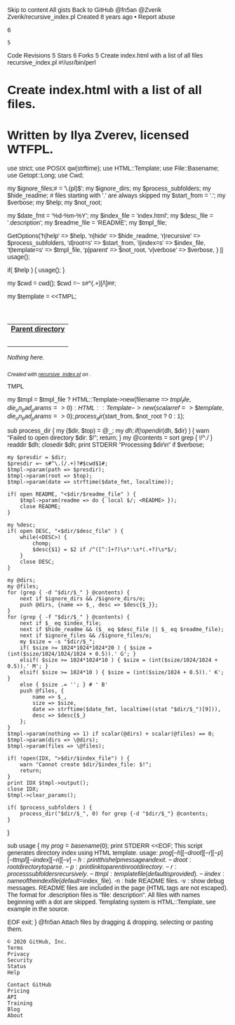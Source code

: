 
Skip to content
All gists
Back to GitHub
@fn5an
@Zverik
Zverik/recursive_index.pl
Created 8 years ago • Report abuse

6

    5

Code
Revisions 5
Stars 6
Forks 5
Create index.html with a list of all files
recursive_index.pl
#!/usr/bin/perl

# Create index.html with a list of all files.
# Written by Ilya Zverev, licensed WTFPL.

use strict;
use POSIX qw(strftime);
use HTML::Template;
use File::Basename;
use Getopt::Long;
use Cwd;
 
my $ignore_files;# = '\.(pl)$';
my $ignore_dirs;
my $process_subfolders;
my $hide_readme; # files starting with '.' are always skipped
my $start_from = '.';
my $verbose;
my $help;
my $not_root;

my $date_fmt = '%d-%m-%Y';
my $index_file = 'index.html';
my $desc_file = '.description';
my $readme_file = 'README';
my $tmpl_file;

GetOptions('h|help' => \$help,
           'n|hide' => \$hide_readme,
           'r|recursive' => \$process_subfolders,
           'd|root=s' => \$start_from,
           'i|index=s' => \$index_file,
           't|template=s' => \$tmpl_file,
           'p|parent' => \$not_root,
           'v|verbose' => \$verbose,
           ) || usage();

if( $help ) {
  usage();
}

my $cwd = cwd();
$cwd =~ s#^(.+)[/\\]##;

my $template = <<TMPL;
<html><head>
<title>List of files in <tmpl_var path></title>
<style>body {font-family: Arial, sans-serif;} .mg {padding-left: 16px;} .r {text-align: right;} .sp {padding-bottom: 8px;} .f {margin-top: 2em; font-size: 9pt; font-style: italic;}</style>
</head>
<body>
<h1><tmpl_var path></h1>
<tmpl_if readme><div class="readme"><pre><tmpl_var readme></pre></div></tmpl_if>
<table cellspacing="2" cellpadding="0">
<tmpl_unless root>
<tr><td colspan="4" class="sp"><b><a href="../$index_file">Parent directory</a></b></td></tr>
</tmpl_unless>
<tmpl_loop dirs>
<tr><td colspan="3"><b><a href="<tmpl_var name escape=url>/$index_file"><tmpl_var name></a></b></td><td class="mg"><tmpl_var desc></td></tr>
</tmpl_loop>
<tr><td colspan="3" class="sp"></td></tr>
<tmpl_loop files>
<tr><td><a href="<tmpl_var name escape=url>"><tmpl_var name></a></td><td class="mg r"><tmpl_var size></td><td class="mg"><tmpl_var date></td><td class="mg"><tmpl_var desc></td></tr>
</tmpl_loop>
</table>
<tmpl_if nothing>
<p><i>Nothing here.</i></p>
</tmpl_if>
<p class="f">Created with <a href="https://gist.github.com/3555260">recursive_index.pl</a> on <tmpl_var date>.</p>
</body>
</html>
TMPL

my $tmpl = $tmpl_file ? HTML::Template->new(filename => $tmpl_file, die_on_bad_params => 0)
                      : HTML::Template->new(scalarref => \$template, die_on_bad_params => 0);
process_dir($start_from, $not_root ? 0 : 1);

sub process_dir {
    my ($dir, $top) = @_;
    my $dh;
    if( !opendir($dh, $dir) ) {
        warn "Failed to open directory $dir: $!";
        return;
    }
    my @contents = sort grep { !/^\./ } readdir $dh;
    closedir $dh;
    print STDERR "Processing $dir\n" if $verbose;
    
    my $presdir = $dir;
    $presdir =~ s#^\.(/.+)?#$cwd$1#;
    $tmpl->param(path => $presdir);
    $tmpl->param(root => $top);
    $tmpl->param(date => strftime($date_fmt, localtime));
    
    if( open README, "<$dir/$readme_file" ) {
        $tmpl->param(readme => do { local $/; <README> });
        close README;
    }
    
    my %desc;
    if( open DESC, "<$dir/$desc_file" ) {
        while(<DESC>) {
            chomp;
            $desc{$1} = $2 if /^([^:]+?)\s*:\s*(.+?)\s*$/;
        }
        close DESC;
    }
    
    my @dirs;
    my @files;
    for (grep { -d "$dir/$_" } @contents) {
        next if $ignore_dirs && /$ignore_dirs/o;
        push @dirs, {name => $_, desc => $desc{$_}};
    }
    for (grep { -f "$dir/$_" } @contents) {
        next if $_ eq $index_file;
        next if $hide_readme && ($_ eq $desc_file || $_ eq $readme_file);
        next if $ignore_files && /$ignore_files/o;
        my $size = -s "$dir/$_";
        if( $size >= 1024*1024*1024*20 ) { $size = (int($size/1024/1024/1024 + 0.5)).' G'; }
        elsif( $size >= 1024*1024*10 ) { $size = (int($size/1024/1024 + 0.5)).' M'; }
        elsif( $size >= 1024*10 ) { $size = (int($size/1024 + 0.5)).' K'; }
        else { $size .= ''; } # ' B'
        push @files, {
            name => $_,
            size => $size,
            date => strftime($date_fmt, localtime((stat "$dir/$_")[9])),
            desc => $desc{$_}
        };
    }
    $tmpl->param(nothing => 1) if scalar(@dirs) + scalar(@files) == 0;
    $tmpl->param(dirs => \@dirs);
    $tmpl->param(files => \@files);
    
    if( !open(IDX, ">$dir/$index_file") ) {
        warn "Cannot create $dir/$index_file: $!";
        return;
    }
    print IDX $tmpl->output();
    close IDX;
    $tmpl->clear_params();
    
    if( $process_subfolders ) {
        process_dir("$dir/$_", 0) for grep {-d "$dir/$_"} @contents;
    }
}

sub usage {
    my $prog = basename($0);
    print STDERR <<EOF;
This script generates directory index using HTML template.
usage: $prog [-h] [-d root] [-r] [-p] [-t tmpl] [-i index] [-n] [-v]
 -h       : print this help message and exit.
 -d root  : root directory to parse.
 -p       : print link to parent in root directory.
 -r       : process subfolders recursively.
 -t tmpl  : template file (default is provided).
 -i index : name of the index file (default=$index_file).
 -n       : hide README files.
 -v       : show debug messages.
README files are included in the page (HTML tags are not escaped).
The format for .description files is "file: description".
All files with names beginning with a dot are skipped.
Templating system is HTML::Template, see example in the source.
 
EOF
    exit;
}
@fn5an
Attach files by dragging & dropping, selecting or pasting them.

    © 2020 GitHub, Inc.
    Terms
    Privacy
    Security
    Status
    Help

    Contact GitHub
    Pricing
    API
    Training
    Blog
    About

